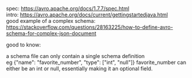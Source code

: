 spec: https://avro.apache.org/docs/1.7.7/spec.html  
intro: https://avro.apache.org/docs/current/gettingstartedjava.html    
good example of a complex schema: https://stackoverflow.com/questions/28163225/how-to-define-avro-schema-for-complex-json-document    


good to know:

 a schema file can only contain a single schema definition   
 eg {"name": "favorite_number",  "type": ["int", "null"]}
   favorite_number can either be an int or null, essentially making it an optional field. 